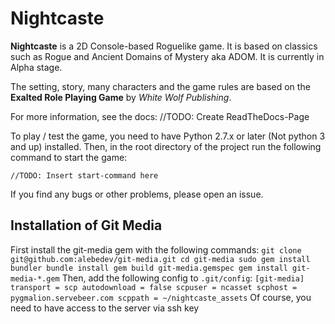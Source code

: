 # Nightcaste

**Nightcaste** is a 2D Console-based Roguelike game. It is based on classics such as Rogue and Ancient Domains of Mystery aka ADOM.
It is currently in Alpha stage.

The setting, story, many characters and the game rules are based on the **Exalted Role Playing Game** by *White Wolf Publishing*.

For more information, see the docs: //TODO: Create ReadTheDocs-Page

To play / test the game, you need to have Python 2.7.x or later (Not python 3 and up) installed.
Then, in the root directory of the project run the following command to start the game:

`//TODO: Insert start-command here`

If you find any bugs or other problems, please open an issue.

## Installation of Git Media

First install the git-media gem with the following commands:
`
git clone git@github.com:alebedev/git-media.git
cd git-media
sudo gem install bundler
bundle install
gem build git-media.gemspec
gem install git-media-*.gem
`
Then, add the following config to `.git/config`:
`
[git-media]
    transport = scp
    autodownload = false
    scpuser = ncasset
    scphost = pygmalion.servebeer.com
    scppath = ~/nightcaste_assets
`
Of course, you need to have access to the server via ssh key
